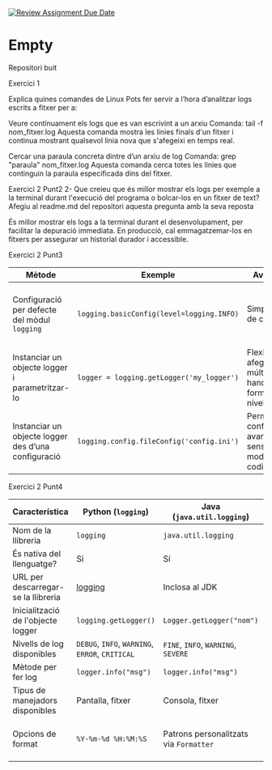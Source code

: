 [![Review Assignment Due Date](https://classroom.github.com/assets/deadline-readme-button-22041afd0340ce965d47ae6ef1cefeee28c7c493a6346c4f15d667ab976d596c.svg)](https://classroom.github.com/a/ULiw8LbN)
# Empty
Repositori buit

Exercici 1

Explica quines comandes de Linux Pots fer servir a l’hora d’analitzar logs escrits a
fitxer per a:

Veure contínuament els logs que es van escrivint a un arxiu
    Comanda: tail -f nom_fitxer.log
Aquesta comanda mostra les línies finals d'un fitxer i continua mostrant qualsevol línia nova que s'afegeixi en temps real.

Cercar una paraula concreta dintre d’un arxiu de log
    Comanda: grep "paraula" nom_fitxer.log
Aquesta comanda cerca totes les línies que continguin la paraula especificada dins del fitxer.

Exercici 2 Punt2
2- Que creieu que és millor mostrar els logs per exemple a la terminal durant l'execució del programa o bolcar-los en un fitxer de text? Afegiu al readme.md
del repositori aquesta pregunta amb la seva reposta

És millor mostrar els logs a la terminal durant el desenvolupament, per facilitar la depuració immediata. En producció, cal emmagatzemar-los en fitxers per assegurar un historial durador i accessible.

Exercici 2 Punt3

| Mètode                                                  | Exemple                                   | Avantatges                                                      | Desavantatges                         |
|---------------------------------------------------------|-------------------------------------------|-----------------------------------------------------------------|-------------------------------------------|
| Configuració per defecte del mòdul `logging`            | `logging.basicConfig(level=logging.INFO)` | Simple i ràpid de configurar.                                   | No és gaire flexible i no permet gestionar   múltiples fitxers.                                      |
| Instanciar un objecte logger i parametritzar-lo         | `logger = logging.getLogger('my_logger')` | Flexibilitat per afegir múltiples handlers, formats i nivells.  | Configuració inicial més complexa, fàcil     cometre errors.                                         |
| Instanciar un objecte logger des d’una configuració     | `logging.config.fileConfig('config.ini')` | Permet configuracions avançades sense modificar el codi.        | Requereix mantenir fitxers de configuració   externs.                                                |




Exercici 2 Punt4

| Característica                    | Python (`logging`)                       | Java (`java.util.logging`)            | Node.js (`winston`)                                    |
|-----------------------------------|------------------------------------------|---------------------------------------|--------------------------------------------------------|
| Nom de la llibreria               | `logging`                                | `java.util.logging`                   | `winston`                                              |
| És nativa del llenguatge?         | Sí                                       | Sí                                    | No (biblioteca externa)                                |
| URL per descarregar-se la llibreria| [logging](https://docs.python.org/3/library/logging.html) | Inclosa al JDK      | [winston](https://github.com/winstonjs/winston)        |
| Inicialització de l'objecte logger | `logging.getLogger()`                    | `Logger.getLogger("nom")`            | `const logger = require('winston');`                   |
| Nivells de log disponibles        | `DEBUG`, `INFO`, `WARNING`, `ERROR`, `CRITICAL` | `FINE`, `INFO`, `WARNING`, `SEVERE`| `error`, `warn`, `info`, `http`, `verbose`, `debug` |
| Mètode per fer log                | `logger.info("msg")`                     | `logger.info("msg")`                  | `logger.log('info', "msg")`                            |
| Tipus de manejadors disponibles   | Pantalla, fitxer                         | Consola, fitxer                       | Consola, fitxer, serveis remots com AWS o MongoDB      |
| Opcions de format                 | `%Y-%m-%d %H:%M:%S`                      | Patrons personalitzats via `Formatter`| JSON, string customitzat, o configuracions de transports|
